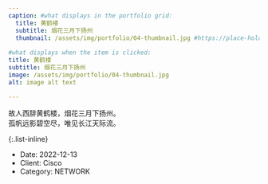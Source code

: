 ```yaml
---
caption: #what displays in the portfolio grid:
  title: 黄鹤楼
  subtitle: 烟花三月下扬州
  thumbnail: /assets/img/portfolio/04-thumbnail.jpg #https://place-hold.it/400x300
  
#what displays when the item is clicked:
title: 黄鹤楼
subtitle: 烟花三月下扬州
image: /assets/img/portfolio/04-thumbnail.jpg
alt: image alt text

---
```

故人西辞黄鹤楼，烟花三月下扬州。  
孤帆远影碧空尽，唯见长江天际流。  


{:.list-inline} 
- Date: 2022-12-13
- Client: Cisco
- Category: NETWORK